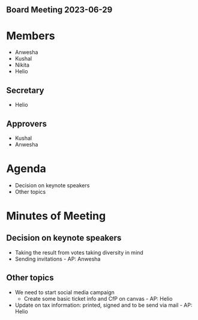 Board Meeting 2023-06-29
------------------------

# Members
* Anwesha
* Kushal
* Nikita
* Helio

## Secretary
* Helio

## Approvers
* Kushal
* Anwesha

# Agenda
* Decision on keynote speakers
* Other topics

# Minutes of Meeting

## Decision on keynote speakers

- Taking the result from votes taking diversity in mind
- Sending invitations - AP: Anwesha

## Other topics

- We need to start social media campaign
  - Create some basic ticket info and CfP on canvas - AP: Helio
- Update on tax information: printed, signed and to be send via mail  - AP: Helio
     

